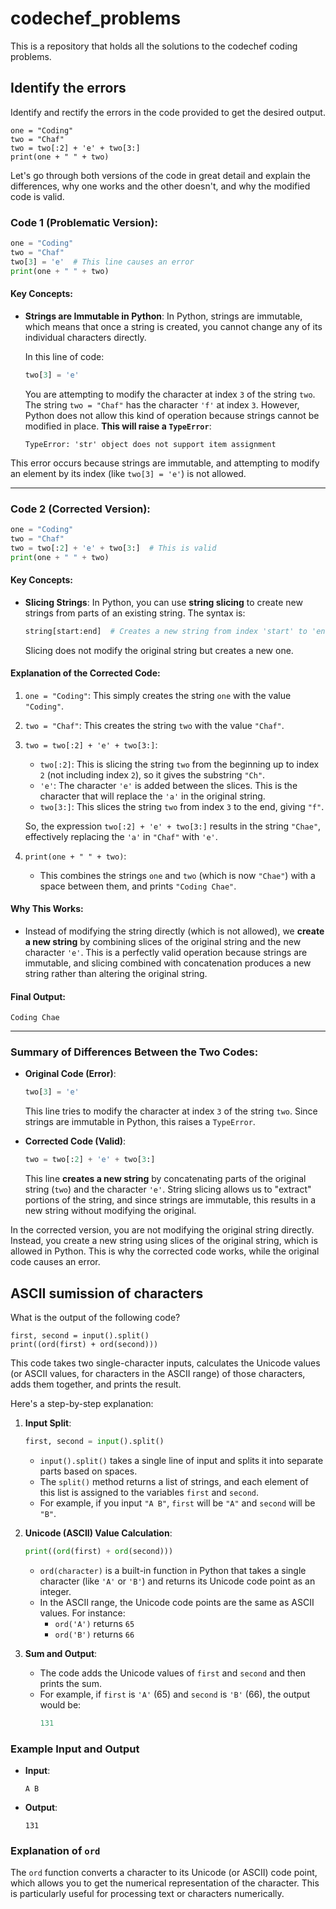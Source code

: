 # codechef_problems
This is a repository that holds all the solutions to the codechef coding problems.

## Identify the errors
Identify and rectify the errors in the code provided to get the desired output.
```
one = "Coding"
two = "Chaf"
two = two[:2] + 'e' + two[3:]
print(one + " " + two)
```

Let's go through both versions of the code in great detail and explain the differences, why one works and the other doesn't, and why the modified code is valid.

### Code 1 (Problematic Version):
```python
one = "Coding"
two = "Chaf"
two[3] = 'e'  # This line causes an error
print(one + " " + two)
```

#### Key Concepts:

- **Strings are Immutable in Python**: In Python, strings are immutable, which means that once a string is created, you cannot change any of its individual characters directly.
  
  In this line of code:
  ```python
  two[3] = 'e'
  ```
  You are attempting to modify the character at index `3` of the string `two`. The string `two = "Chaf"` has the character `'f'` at index `3`. However, Python does not allow this kind of operation because strings cannot be modified in place. **This will raise a `TypeError`**:
  ```
  TypeError: 'str' object does not support item assignment
  ```

This error occurs because strings are immutable, and attempting to modify an element by its index (like `two[3] = 'e'`) is not allowed.

---

### Code 2 (Corrected Version):
```python
one = "Coding"
two = "Chaf"
two = two[:2] + 'e' + two[3:]  # This is valid
print(one + " " + two)
```

#### Key Concepts:

- **Slicing Strings**: In Python, you can use **string slicing** to create new strings from parts of an existing string. The syntax is:
  ```python
  string[start:end]  # Creates a new string from index 'start' to 'end-1'
  ```
  Slicing does not modify the original string but creates a new one.

#### Explanation of the Corrected Code:

1. `one = "Coding"`: This simply creates the string `one` with the value `"Coding"`.

2. `two = "Chaf"`: This creates the string `two` with the value `"Chaf"`.

3. `two = two[:2] + 'e' + two[3:]`:
   - `two[:2]`: This is slicing the string `two` from the beginning up to index `2` (not including index `2`), so it gives the substring `"Ch"`.
   - `'e'`: The character `'e'` is added between the slices. This is the character that will replace the `'a'` in the original string.
   - `two[3:]`: This slices the string `two` from index `3` to the end, giving `"f"`.
   
   So, the expression `two[:2] + 'e' + two[3:]` results in the string `"Chae"`, effectively replacing the `'a'` in `"Chaf"` with `'e'`.

4. `print(one + " " + two)`:
   - This combines the strings `one` and `two` (which is now `"Chae"`) with a space between them, and prints `"Coding Chae"`.

#### Why This Works:
- Instead of modifying the string directly (which is not allowed), we **create a new string** by combining slices of the original string and the new character `'e'`. This is a perfectly valid operation because strings are immutable, and slicing combined with concatenation produces a new string rather than altering the original string.

#### Final Output:
```
Coding Chae
```

---

### Summary of Differences Between the Two Codes:

- **Original Code (Error)**:
  ```python
  two[3] = 'e'
  ```
  This line tries to modify the character at index `3` of the string `two`. Since strings are immutable in Python, this raises a `TypeError`.

- **Corrected Code (Valid)**:
  ```python
  two = two[:2] + 'e' + two[3:]
  ```
  This line **creates a new string** by concatenating parts of the original string (`two`) and the character `'e'`. String slicing allows us to "extract" portions of the string, and since strings are immutable, this results in a new string without modifying the original.

In the corrected version, you are not modifying the original string directly. Instead, you create a new string using slices of the original string, which is allowed in Python. This is why the corrected code works, while the original code causes an error.

## ASCII sumission of characters
What is the output of the following code?

```
first, second = input().split()
print((ord(first) + ord(second)))
```

This code takes two single-character inputs, calculates the Unicode values (or ASCII values, for characters in the ASCII range) of those characters, adds them together, and prints the result.

Here's a step-by-step explanation:

1. **Input Split**:
   ```python
   first, second = input().split()
   ```
   - `input().split()` takes a single line of input and splits it into separate parts based on spaces.
   - The `split()` method returns a list of strings, and each element of this list is assigned to the variables `first` and `second`.
   - For example, if you input `"A B"`, `first` will be `"A"` and `second` will be `"B"`.

2. **Unicode (ASCII) Value Calculation**:
   ```python
   print((ord(first) + ord(second)))
   ```
   - `ord(character)` is a built-in function in Python that takes a single character (like `'A'` or `'B'`) and returns its Unicode code point as an integer.
   - In the ASCII range, the Unicode code points are the same as ASCII values. For instance:
     - `ord('A')` returns `65`
     - `ord('B')` returns `66`

3. **Sum and Output**:
   - The code adds the Unicode values of `first` and `second` and then prints the sum.
   - For example, if `first` is `'A'` (65) and `second` is `'B'` (66), the output would be:
     ```python
     131
     ```

### Example Input and Output
- **Input**:
  ```
  A B
  ```

- **Output**:
  ```
  131
  ```

### Explanation of `ord`
The `ord` function converts a character to its Unicode (or ASCII) code point, which allows you to get the numerical representation of the character. This is particularly useful for processing text or characters numerically.